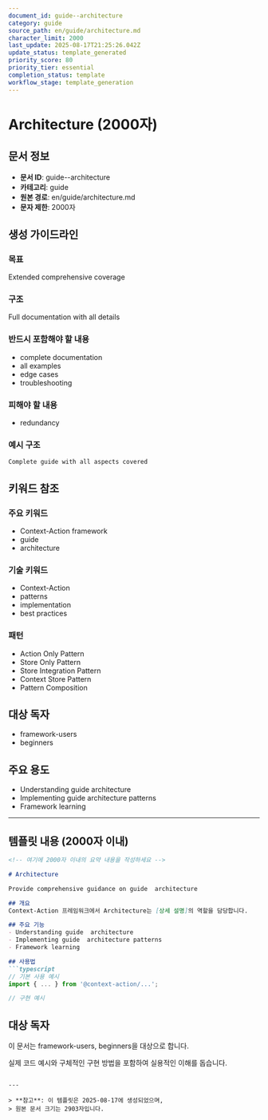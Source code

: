 ```yaml
---
document_id: guide--architecture
category: guide
source_path: en/guide/architecture.md
character_limit: 2000
last_update: 2025-08-17T21:25:26.042Z
update_status: template_generated
priority_score: 80
priority_tier: essential
completion_status: template
workflow_stage: template_generation
---
```


# Architecture (2000자)

## 문서 정보
- **문서 ID**: guide--architecture
- **카테고리**: guide
- **원본 경로**: en/guide/architecture.md
- **문자 제한**: 2000자

## 생성 가이드라인

### 목표
Extended comprehensive coverage

### 구조
Full documentation with all details

### 반드시 포함해야 할 내용
- complete documentation
- all examples
- edge cases
- troubleshooting

### 피해야 할 내용  
- redundancy

### 예시 구조
```
Complete guide with all aspects covered
```

## 키워드 참조

### 주요 키워드
- Context-Action framework
- guide
- architecture

### 기술 키워드
- Context-Action
- patterns
- implementation
- best practices

### 패턴
- Action Only Pattern
- Store Only Pattern
- Store Integration Pattern
- Context Store Pattern
- Pattern Composition

## 대상 독자
- framework-users
- beginners

## 주요 용도
- Understanding guide  architecture
- Implementing guide  architecture patterns
- Framework learning

---

## 템플릿 내용 (2000자 이내)

```markdown
<!-- 여기에 2000자 이내의 요약 내용을 작성하세요 -->

# Architecture

Provide comprehensive guidance on guide  architecture

## 개요
Context-Action 프레임워크에서 Architecture는 [상세 설명]의 역할을 담당합니다.

## 주요 기능
- Understanding guide  architecture
- Implementing guide  architecture patterns
- Framework learning

## 사용법
```typescript
// 기본 사용 예시
import { ... } from '@context-action/...';

// 구현 예시
```

## 대상 독자
이 문서는 framework-users, beginners을 대상으로 합니다.

실제 코드 예시와 구체적인 구현 방법을 포함하여 실용적인 이해를 돕습니다.
```

---

> **참고**: 이 템플릿은 2025-08-17에 생성되었으며, 
> 원본 문서 크기는 2903자입니다.

